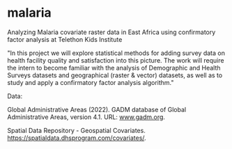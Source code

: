 # malaria
Analyzing Malaria covariate raster data in East Africa using confirmatory factor analysis at Telethon Kids Institute

"In this project we will explore statistical methods for adding survey data on health facility quality and satisfaction into this picture. The work will require the intern to become familiar with the analysis of Demographic and Health Surveys datasets and geographical (raster & vector) datasets, as well as to study and apply a confirmatory factor analysis algorithm."

Data:

Global Administrative Areas (2022). GADM database of Global Administrative Areas, version 4.1. URL: www.gadm.org.

Spatial Data Repository - Geospatial Covariates. https://spatialdata.dhsprogram.com/covariates/.
